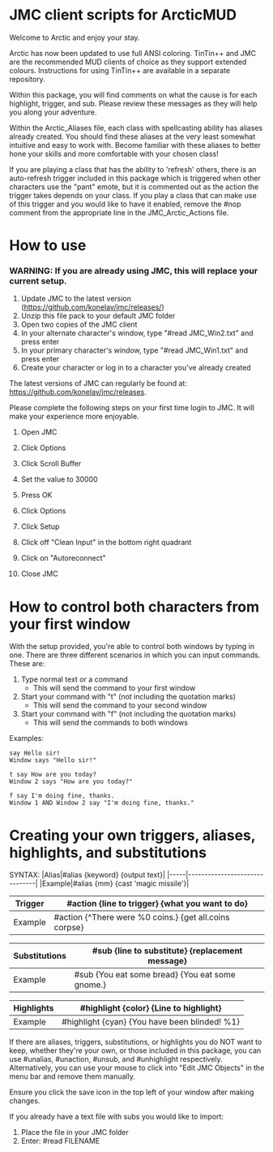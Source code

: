 # JMC client scripts for ArcticMUD
Welcome to Arctic and enjoy your stay.

Arctic has now been updated to use full ANSI coloring. TinTin++ and JMC are
the recommended MUD clients of choice as they support extended colours.
Instructions for using TinTin++ are available in a separate repository.

Within this package, you will find comments on what the cause is for each
highlight, trigger, and sub. Please review these messages as they will help
you along your adventure.

Within the Arctic_Aliases file, each class with spellcasting ability has
aliases already created. You should find these aliases at the very least 
somewhat intuitive and easy to work with. Become familiar with these aliases
to better hone your skills and more comfortable with your chosen class!

If you are playing a class that has the ability to 'refresh' others, there is
an auto-refresh trigger included in this package which is triggered when other
characters use the "pant" emote, but it is commented out as the action the 
trigger takes depends on your class. If you play a class that can make use of 
this trigger and you would like to have it enabled, remove the #nop comment 
from the appropriate line in the JMC_Arctic_Actions file.

# How to use  
### WARNING: If you are already using JMC, this will replace your current setup.

1. Update JMC to the latest version
   (https://github.com/konelav/jmc/releases/)
2. Unzip this file pack to your default JMC folder
3. Open two copies of the JMC client
4. In your alternate character's window, type "#read JMC_Win2.txt" and press
   enter
5. In your primary character's window, type "#read JMC_Win1.txt" and press
   enter
6. Create your character or log in to a character you've already created

The latest versions of JMC can regularly be found at:
https://github.com/konelav/jmc/releases. 

Please complete the following steps on your first time login to JMC. It will
make your experience more enjoyable.

1) Open JMC
2) Click Options
3) Click Scroll Buffer
4) Set the value to 30000
5) Press OK

1) Click Options
2) Click Setup
3) Click off "Clean Input" in the bottom right quadrant
4) Click on "Autoreconnect"
5) Close JMC

# How to control both characters from your first window
With the setup provided, you're able to control both windows by typing in one.
There are three different scenarios in which you can input commands.
These are:
   1) Type normal text or a command
      - This will send the command to your first window
   2) Start your command with "t" (not including the quotation marks)
      - This will send the command to your second window
   3) Start your command with "f" (not including the quotation marks)
      - This will send the commands to both windows

Examples:
```
say Hello sir!
Window says "Hello sir!"
```

```
t say How are you today?
Window 2 says "How are you today?"
```

```
f say I'm doing fine, thanks.
Window 1 AND Window 2 say "I'm doing fine, thanks."
```

# Creating your own triggers, aliases, highlights, and substitutions

SYNTAX:
|Alias|#alias  {keyword} {output text}|
|-----|-------------------------------|
|Example|#alias  {mm} {cast 'magic missile'}|

|Trigger|#action {line to trigger} {what you want to do}|
|-------|-----------------------------------------------|
|Example|#action {^There were %0 coins.}  {get all.coins corpse}|

|Substitutions|#sub {line to substitute} {replacement message}|
|-------------|-----------------------------------------------|
|Example|#sub {You eat some bread} {You eat some gnome.}|

|Highlights|#highlight {color} {Line to highlight}|
|----------|--------------------------------------|
|Example|#highlight {cyan} {You have been blinded! %1}|

If there are aliases, triggers, substitutions, or highlights you do NOT
want to keep, whether they're your own, or those included in this package,
you can use #unalias, #unaction, #unsub, and #unhighlight respectively.
Alternatively, you can use your mouse to click into "Edit JMC Objects"
in the menu bar and remove them manually.


Ensure you click the save icon in the top left of your window after making
changes.

If you already have a text file with subs you would like to import:
1) Place the file in your JMC folder
2) Enter: #read FILENAME

